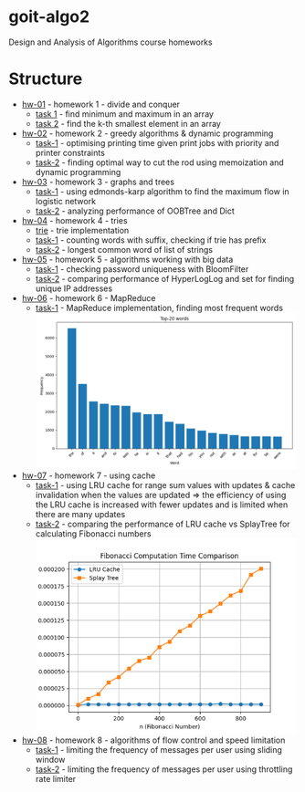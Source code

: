 # goit-algo2
Design and Analysis of Algorithms course homeworks

# Structure

- [hw-01](hw-01) - homework 1 - divide and conquer
  - [task 1](hw-01/task-1.py) - find minimum and maximum in an array
  - [task 2](hw-01/task-2.py) - find the k-th smallest element in an array
- [hw-02](hw-02) - homework 2 - greedy algorithms & dynamic programming
  - [task-1](hw-02/task-1.py) - optimising printing time given print jobs with priority and printer constraints
  - [task-2](hw-02/task-2.py) - finding optimal way to cut the rod using memoization and dynamic programming
- [hw-03](hw-03) - homework 3 - graphs and trees
  - [task-1](hw-03/task-1.py) - using edmonds-karp algorithm to find the maximum flow in logistic network
  - [task-2](hw-03/task-2.py) - analyzing performance of OOBTree and Dict
- [hw-04](hw-04) - homework 4 - tries
  - [trie](hw-04/trie.py) - trie implementation
  - [task-1](hw-04/task-1.py) - counting words with suffix, checking if trie has prefix
  - [task-2](hw-04/task-2.py) - longest common word of list of strings
- [hw-05](hw-05) - homework 5 - algorithms working with big data
  - [task-1](hw-05/task-1.py) - checking password uniqueness with BloomFilter
  - [task-2](hw-05/task-2.py) - comparing performance of HyperLogLog and set for finding unique IP addresses
- [hw-06](hw-06) - homework 6 - MapReduce
  - [task-1](hw-06/task-1.py) - MapReduce implementation, finding most frequent words
![img.png](20_most_frequent_words_result.png)
- [hw-07](hw-07) - homework 7 - using cache
  - [task-1](hw-07/task-1.py) - using LRU cache for range sum values with updates & cache invalidation when the values are updated => the efficiency of using the LRU cache is increased with fewer updates and is limited when there are many updates
  - [task-2](hw-07/task-2.py) - comparing the performance of LRU cache vs SplayTree for calculating Fibonacci numbers
![img_1.png](fib_lru_splay_tree_comparison.png)
- [hw-08](hw-08) - homework 8 - algorithms of flow control and speed limitation
  - [task-1](hw-08/task-1.py) - limiting the frequency of messages per user using sliding window
  - [task-2](hw-08/task-2.py) - limiting the frequency of messages per user using throttling rate limiter